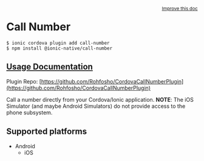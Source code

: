 <a style="float:right;font-size:12px;" href="http://github.com/ionic-team/ionic-native/edit/master/src/@ionic-native/plugins/call-number/index.ts#L1">
  Improve this doc
</a>

# Call Number

```
$ ionic cordova plugin add call-number
$ npm install @ionic-native/call-number
```

## [Usage Documentation](https://ionicframework.com/docs/native/call-number/)

Plugin Repo: [https://github.com/Rohfosho/CordovaCallNumberPlugin](https://github.com/Rohfosho/CordovaCallNumberPlugin)

Call a number directly from your Cordova/Ionic application.
**NOTE**: The iOS Simulator (and maybe Android Simulators) do not provide access to the phone subsystem.

## Supported platforms

- Android
  - iOS
  


